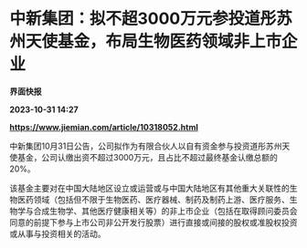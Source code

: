 # 中新集团：拟不超3000万元参投道彤苏州天使基金，布局生物医药领域非上市企业
**界面快报**

**2023-10-31 14:27**

**https://www.jiemian.com/article/10318052.html**

中新集团10月31日公告，公司拟作为有限合伙人以自有资金参与投资道彤苏州天使基金，公司认缴出资不超过3000万元，且占比不超过最终基金认缴总额的20%。

该基金主要对在中国大陆地区设立或运营或与中国大陆地区有其他重大关联性的生物医药领域（包括但不限于生物医药、医疗器械、制药及制药上游、医疗服务、生物学与合成生物学、其他医疗健康相关等）的非上市企业（包括在取得顾问委员会同意的前提下参与上市公司非公开发行股票）进行直接或间接的股权或准股权投资或从事与投资相关的活动。